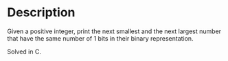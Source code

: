 # Description

Given a positive integer, print the next smallest and the next largest number that have the same number of 1 bits in their binary representation.

Solved in C.
